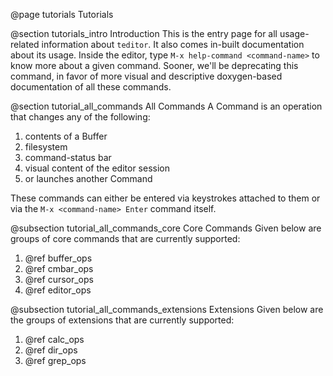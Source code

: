 @page tutorials Tutorials

@section tutorials_intro Introduction
This is the entry page for all usage-related information about `teditor`. It
also comes in-built documentation about its usage. Inside the editor, type
`M-x help-command <command-name>` to know more about a given command. Sooner,
we'll be deprecating this command, in favor of more visual and descriptive
doxygen-based documentation of all these commands.

@section tutorial_all_commands All Commands
A Command is an operation that changes any of the following:
1. contents of a Buffer
2. filesystem
3. command-status bar
4. visual content of the editor session
5. or launches another Command

These commands can either be entered via keystrokes attached to them or via the
`M-x <command-name> Enter` command itself.

@subsection tutorial_all_commands_core Core Commands
Given below are groups of core commands that are currently supported:
1. @ref buffer_ops
2. @ref cmbar_ops
3. @ref cursor_ops
4. @ref editor_ops

@subsection tutorial_all_commands_extensions Extensions
Given below are the groups of extensions that are currently supported:
1. @ref calc_ops
2. @ref dir_ops
3. @ref grep_ops
